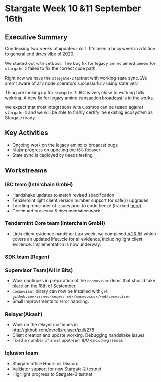 # Stargate Week 10 &11 September 16th

## Executive Summary

Condensing two weeks of updates into 1. It's been a busy week in addition to general end times vibe of 2020.

We started out with setback. The bug fix for legacy amino aimed aimed for `stargate-2` failed to fix the correct code path. 

Right now we have the `stargate-2` testnet with working state sync.(We aren't aware of any node operators successufully using state yet.)

Thing are looking up for `stargate-3`. IBC is very close to working fully wokring. A new fix for legacy amino transaction broadcast is in the works.

We expect that most integrations with Cosmos can be tested against `stargate-3` and we will be able to finally certify the existing ecosystem as Stargate ready.


## Key Activities

- Ongoing work on the legacy amino tx broacast bugs
- Major progress on updating the IBC Relayer
- State sync is deployed by needs testing


## Workstreams

### IBC team (Interchain GmbH)

- Handshake updates to match revised specification
- Tendermint light client version number support for safe(r) upgrades
- Tackling remainder of issues prior to code freeze (tracked [here](https://github.com/cosmos/cosmos-sdk/milestone/21))
- Continued test-case & documentation work

### Tendermint Core team (Interchain GmbH)

- Light client evidence handling: Last week, we completed [ADR 59](https://github.com/tendermint/tendermint/blob/master/docs/architecture/adr-059-evidence-composition-and-lifecycle.md) which covers an updated lifecycle for all evidence, including light client evidence. Implementation is now underway. 



### SDK team (Regen)



### Supervisor Team(All in Bits)

- Work continues in preparation of the `cosmovisor` demo that should take place on the 18th of September.
- `cosmovisor` binary can now be installed with `get github.com/cosmos/cosmos-sdk/cosmovisor/cmd/cosmovisor`.
- Small improvements to error handling.


### Relayer(Akash)

- Work on the relayer continues in http://github.com/ovrclk/relayer/pull/278
- Client creation and update working. Debugging handshake issues
- Fixed a number of small upstream IBC encoding issues

### Iqlusion team

- Stargate office Hours on Discord
- Validator support for new Stargate-2 testnet
- Highlight progress to Stargate-3 testnet
